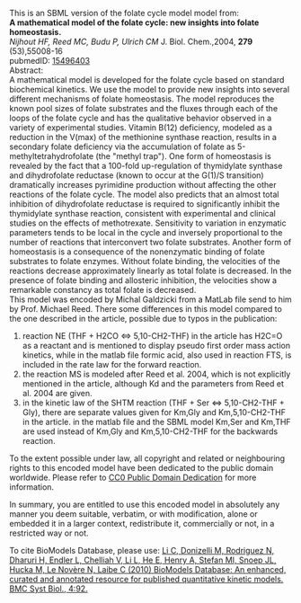 

This is an SBML version of the folate cycle model model from:  
**A mathematical model of the folate cycle: new insights into folate homeostasis.**   
_Nijhout HF, Reed MC, Budu P, Ulrich CM_ J. Biol. Chem.,2004, **279**
(53),55008-16  
pubmedID: [15496403](http://www.ncbi.nlm.nih.gov/pubmed/15496403)  
Abstract:  
A mathematical model is developed for the folate cycle based on standard
biochemical kinetics. We use the model to provide new insights into several
different mechanisms of folate homeostasis. The model reproduces the known
pool sizes of folate substrates and the fluxes through each of the loops of
the folate cycle and has the qualitative behavior observed in a variety of
experimental studies. Vitamin B(12) deficiency, modeled as a reduction in the
V(max) of the methionine synthase reaction, results in a secondary folate
deficiency via the accumulation of folate as 5-methyltetrahydrofolate (the
"methyl trap"). One form of homeostasis is revealed by the fact that a
100-fold up-regulation of thymidylate synthase and dihydrofolate reductase
(known to occur at the G(1)/S transition) dramatically increases pyrimidine
production without affecting the other reactions of the folate cycle. The
model also predicts that an almost total inhibition of dihydrofolate reductase
is required to significantly inhibit the thymidylate synthase reaction,
consistent with experimental and clinical studies on the effects of
methotrexate. Sensitivity to variation in enzymatic parameters tends to be
local in the cycle and inversely proportional to the number of reactions that
interconvert two folate substrates. Another form of homeostasis is a
consequence of the nonenzymatic binding of folate substrates to folate
enzymes. Without folate binding, the velocities of the reactions decrease
approximately linearly as total folate is decreased. In the presence of folate
binding and allosteric inhibition, the velocities show a remarkable constancy
as total folate is decreased.  
This model was encoded by Michal Galdzicki from a MatLab file send to him by
Prof. Michael Reed. There some differences in this model compared to the one
described in the article, possible due to typos in the publication:  
1) reaction NE (THF + H2CO <=> 5,10-CH2-THF) in the article has H2C=O as a
reactant and is mentioned to display pseudo first order mass action kinetics,
while in the matlab file formic acid, also used in reaction FTS, is included
in the rate law for the forward reaction.  
2) the reaction MS is modeled after Reed et al. 2004, which is not explicitly
mentioned in the article, although Kd and the parameters from Reed et al. 2004
are given.  
3) in the kinetic law of the SHTM reaction (THF + Ser <=> 5,10-CH2-THF + Gly),
there are separate values given for Km,Gly and Km,5,10-CH2-THF in the article.
in the matlab file and the SBML model Km,Ser and Km,THF are used instead of
Km,Gly and Km,5,10-CH2-THF for the backwards reaction.

  

To the extent possible under law, all copyright and related or neighbouring
rights to this encoded model have been dedicated to the public domain
worldwide. Please refer to [CC0 Public Domain
Dedication](http://creativecommons.org/publicdomain/zero/1.0/) for more
information.

In summary, you are entitled to use this encoded model in absolutely any
manner you deem suitable, verbatim, or with modification, alone or embedded it
in a larger context, redistribute it, commercially or not, in a restricted way
or not.

  

To cite BioModels Database, please use: [Li C, Donizelli M, Rodriguez N,
Dharuri H, Endler L, Chelliah V, Li L, He E, Henry A, Stefan MI, Snoep JL,
Hucka M, Le Novère N, Laibe C (2010) BioModels Database: An enhanced, curated
and annotated resource for published quantitative kinetic models. BMC Syst
Biol., 4:92.](http://www.ncbi.nlm.nih.gov/pubmed/20587024)

